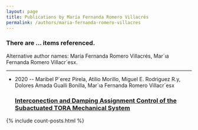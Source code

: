 ```yaml
---
layout: page
title: Publications by María Fernanda Romero Villacrés
permalink: /authors/maria-fernanda-romero-villacres
---
```


<h3 id="number-posts">There are ... items referenced.</h3>
<p id='info-authors'>Alternative author names: María Fernanda Romero Villacrés, Mar´ıa Fernanda Romero Villacr´esx.</p>
<hr />
<ul class="post-list">
<li><span class='post-meta'>2020 -- Maribel P´erez Pirela, Atilio Morillo, Miguel E. Rodriguez R.y, Dolores Amada Gualli Bonilla, Mar´ıa Fernanda Romero Villacr´esx</span><h3><a class='post-link' href="{{ site.baseurl }}/interconection-and-damping-assignment-control-of-the-subactuated-tora-mechanical-system">Interconection and Damping Assignment Control of the Subactuated TORA Mechanical System</a></h3></li>

</ul>
{% include count-posts.html %}
